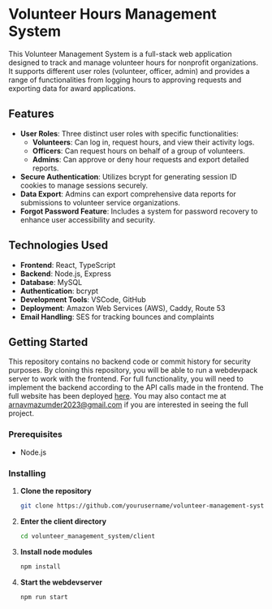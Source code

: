 # Volunteer Hours Management System

This Volunteer Management System is a full-stack web application designed to track and manage volunteer hours for nonprofit organizations. It supports different user roles (volunteer, officer, admin) and provides a range of functionalities from logging hours to approving requests and exporting data for award applications.





## Features

- **User Roles**: Three distinct user roles with specific functionalities:
  - **Volunteers**: Can log in, request hours, and view their activity logs.
  - **Officers**: Can request hours on behalf of a group of volunteers.
  - **Admins**: Can approve or deny hour requests and export detailed reports.
- **Secure Authentication**: Utilizes bcrypt for generating session ID cookies to manage sessions securely.
- **Data Export**: Admins can export comprehensive data reports for submissions to volunteer service organizations.
- **Forgot Password Feature**: Includes a system for password recovery to enhance user accessibility and security.

## Technologies Used

- **Frontend**: React, TypeScript
- **Backend**: Node.js, Express
- **Database**: MySQL
- **Authentication**: bcrypt
- **Development Tools**: VSCode, GitHub
- **Deployment**: Amazon Web Services (AWS), Caddy, Route 53
- **Email Handling**: SES for tracking bounces and complaints

## Getting Started
This repository contains no backend code or commit history for security purposes. By cloning this repository, you will be able to run a webdevpack server to work with the frontend. For full functionality, you will need to implement the backend according to the API calls made in the frontend. The full website has been deployed <a href=https://volunteers.surdaan.org>here<a>. You may also contact me at arnavmazumder2023@gmail.com if you are interested in seeing the full project.

### Prerequisites

- Node.js

### Installing

1. **Clone the repository**
   ```bash
   git clone https://github.com/yourusername/volunteer-management-system.git

2. **Enter the client directory**
   ```bash
   cd volunteer_management_system/client

3. **Install node modules**
   ```bash
   npm install

4. **Start the webdevserver**
   ```bash
   npm run start

